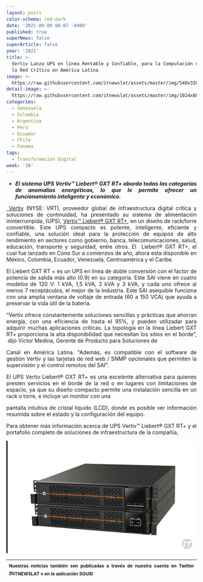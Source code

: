 ```yaml
---
layout: posts
color-schema: red-dark
date: '2021-09-09 08:07 -0400'
published: true
superNews: false
superArticle: false
year: '2021'
title: >-
  Vertiv Lanza UPS en línea Rentable y Confiable, para la Computación del Borde
  la Red Crítico en América Latina
image: >-
  https://raw.githubusercontent.com/itnewslat/assets/master/img/540x320/Vertiv-UPS-p.jpg
detail-image: >-
  https://raw.githubusercontent.com/itnewslat/assets/master/img/1024x680/Vertiv-UPS-g.jpg
categories:
  - Venezuela
  - Colombia
  - Argentina
  - Perú
  - Ecuador
  - Chile
  - Panama
tags:
  - Transformación Digital
week: '38'
---
```

<ul style="list-style-type: disc; text-align: justify;">
	<li><strong><em>El sistema UPS Vertiv™ Liebert® GXT RT+ aborda todas las categorías de anomalías energéticas, lo que le permite ofrecer un funcionamiento inteligente y económico. </em></strong></li>
</ul>
<p style="text-align: justify;"><a href="http://www.vertiv.com/"> Vertiv</a> (NYSE: VRT), proveedor global de infraestructura digital crítica y soluciones de continuidad, ha presentado su sistema de alimentación ininterrumpida, (UPS), <a href="https://www.vertiv.com/es-latam/products-catalog/potencia-critica/uninterruptible-power-supplies-ups/vertiv-liebert-gxt-rt-ups2/">Vertiv™ Liebert® GXT RT+,</a> en un diseño de rack/torre convertible. Este UPS compacto es potente, inteligente, eficiente y confiable, una solución ideal para la protección de equipos de alto rendimiento en sectores como gobierno, banca, telecomunicaciones, salud, educación, transporte y seguridad, entre otros. El  Liebert® GXT RT+, el cual fue lanzado en Cono Sur a comienzos de año, ahora esta disponible en México, Colombia, Ecuador, Venezuela, Centroamérica y el Caribe.</p>
<p style="text-align: justify;">El Liebert GXT RT + es un UPS en línea de doble conversión con el factor de potencia de salida más alto (0.9) en su categoría. Este SAI viene en cuatro modelos de 120 V: 1 kVA, 1,5 kVA, 2 kVA y 3 kVA, y cada uno ofrece al menos 7 receptáculos, el mejor de la industria. Este SAI asequible funciona con una amplia ventana de voltaje de entrada (60 a 150 VCA) que ayuda a preservar la vida útil de la batería.</p>
<p style="text-align: justify;">“Vertiv ofrece constantemente soluciones sencillas y prácticas que ahorran energía, con una eficiencia de hasta el 95%, y pueden utilizadar para adquirir muchas aplicaciones críticas. La topología en la línea Liebert GXT RT+ proporciona la alta disponibilidad que necesitan los sitios en el borde”,  dijo Víctor Medina, Gerente de Producto para Soluciones de</p>
<p style="text-align: justify;">Canal en América Latina. "Además, es compatible con el software de gestión Vertiv y las tarjetas de red web / SNMP opcionales que permiten la supervisión y el control remotos del SAI".</p>
<p style="text-align: justify;">El UPS Vertiv Liebert® GXT RT+ es una excelente alternativa para quienes presten servicios en el borde de la red o en lugares con limitaciones de espacio, ya que su diseño compacto permite una instalación sencilla en un rack o torre, e incluye un monitor con una</p>
<p style="text-align: justify;">pantalla intuitiva de cristal líquido (LCD), donde es posible ver información resumida sobre el estado y la configuración del equipo.</p>
<p style="text-align: justify;">Para obtener más información acerca de UPS Vertiv™ Liebert® GXT RT+ y el portafolio completo de soluciones de infraestructura de la compañía,</p>

![](https://raw.githubusercontent.com/itnewslat/assets/master/img/540x320/Vertiv-UPS-p.jpg)

<table style="height: 42px;" width="569">
<tbody>
<tr>
<td style="text-align: justify;"><sub><strong>Nuestras noticias también son publicadas a través de nuestra cuenta en Twitter <a href="https://twitter.com/itnewslat?lang=es">@ITNEWSLAT</a> y en la aplicación <a href="https://squidapp.co/en/">SQUID</a></strong></sub></td>
</tr>
</tbody>
</table>
